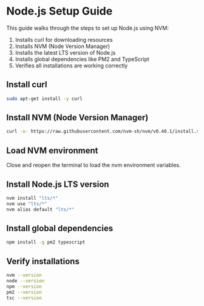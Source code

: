 # Node.js Setup Guide

This guide walks through the steps to set up Node.js using NVM:
1. Installs curl for downloading resources
2. Installs NVM (Node Version Manager)
3. Installs the latest LTS version of Node.js
4. Installs global dependencies like PM2 and TypeScript
5. Verifies all installations are working correctly

## Install curl
```bash
sudo apt-get install -y curl
```

## Install NVM (Node Version Manager)
```bash
curl -o- https://raw.githubusercontent.com/nvm-sh/nvm/v0.40.1/install.sh | bash
```

## Load NVM environment
Close and reopen the terminal to load the nvm environment variables.

## Install Node.js LTS version
```bash
nvm install "lts/*"
nvm use "lts/*"
nvm alias default "lts/*"
```

## Install global dependencies
```bash
npm install -g pm2 typescript
```

## Verify installations
```bash
nvm --version
node --version
npm --version
pm2 --version
tsc --version
```
